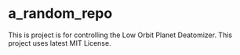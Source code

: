 # a_random_repo
This is project is for controlling the Low Orbit Planet Deatomizer. This project uses latest MIT License.
